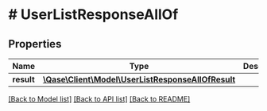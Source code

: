 # # UserListResponseAllOf

## Properties

Name | Type | Description | Notes
------------ | ------------- | ------------- | -------------
**result** | [**\Qase\Client\Model\UserListResponseAllOfResult**](UserListResponseAllOfResult.md) |  | [optional]

[[Back to Model list]](../../README.md#models) [[Back to API list]](../../README.md#endpoints) [[Back to README]](../../README.md)

